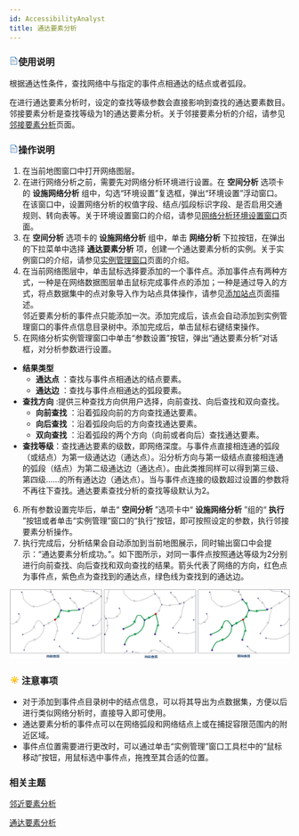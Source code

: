 ```yaml
---
id: AccessibilityAnalyst
title: 通达要素分析
---
```

### ![](../img/read.gif)使用说明

根据通达性条件，查找网络中与指定的事件点相通达的结点或者弧段。

在进行通达要素分析时，设定的查找等级参数会直接影响到查找的通达要素数目。邻接要素分析是查找等级为1的通达要素分析。关于邻接要素分析的介绍，请参见[邻接要素分析](AdjoinAnalyst)页面。

### ![](../img/read.gif)操作说明

1. 在当前地图窗口中打开网络图层。
2. 在进行网络分析之前，需要先对网络分析环境进行设置。在 **空间分析** 选项卡的 **设施网络分析** 组中，勾选“环境设置”复选框，弹出“环境设置”浮动窗口。在该窗口中，设置网络分析的权值字段、结点/弧段标识字段、是否启用交通规则、转向表等。关于环境设置窗口的介绍，请参见[网络分析环境设置窗口](NetAnalystEnvironmentWIN)页面。
3. 在 **空间分析** 选项卡的 **设施网络分析** 组中，单击 **网络分析** 下拉按钮，在弹出的下拉菜单中选择 **通达要素分析** 项，创建一个通达要素分析的实例。关于实例窗口的介绍，请参见[实例管理窗口](InstanceWIN)页面的介绍。
4. 在当前网络图层中，单击鼠标选择要添加的一个事件点。添加事件点有两种方式，一种是在网络数据图层单击鼠标完成事件点的添加；一种是通过导入的方式，将点数据集中的点对象导入作为站点具体操作，请参见[添加站点](ImportLocations)页面描述。<br/>邻近要素分析的事件点只能添加一次。添加完成后，该点会自动添加到实例管理窗口的事件点信息目录树中。添加完成后，单击鼠标右键结束操作。
5. 在网络分析实例管理窗口中单击“参数设置”按钮，弹出“通达要素分析”对话框，对分析参数进行设置。 
  - **结果类型**
    * **通达点** ：查找与事件点相通达的结点要素。
    * **通达边** ：查找与事件点相通达的弧段要素。
  - **查找方向** :提供三种查找方向供用户选择，向前查找、向后查找和双向查找。
    * **向前查找** ：沿着弧段向前的方向查找通达要素。
    * **向后查找** ：沿着弧段向后的方向查找通达要素。
    * **双向查找** ：沿着弧段的两个方向（向前或者向后）查找通达要素。
  - **查找等级**：查找通达要素的级数，即网络深度。与事件点直接相连通的弧段（或结点）为第一级通达边（通达点）。沿分析方向与第一级结点直接相连通的弧段（结点）为第二级通达边（通达点）。由此类推同样可以得到第三级、第四级......的所有通达边（通达点）。当与事件点连接的级数超过设置的参数将不再往下查找。通达要素查找分析的查找等级默认为2。
6. 所有参数设置完毕后，单击“ **空间分析** ”选项卡中“ **设施网络分析** ”组的“ **执行** ”按钮或者单击“实例管理”窗口的“执行”按钮，即可按照设定的参数，执行邻接要素分析操作。
7. 执行完成后，分析结果会自动添加到当前地图展示，同时输出窗口中会提示：“通达要素分析成功。”。如下图所示，对同一事件点按照通达等级为2分别进行向前查找、向后查找和双向查找的结果。箭头代表了网络的方向，红色点为事件点，紫色点为查找到的通达点，绿色线为查找到的通达边。

![](img/AccessForward.png)

### ![](../img/note.png)注意事项

* 对于添加到事件点目录树中的结点信息，可以将其导出为点数据集，方便以后进行类似网络分析时，直接导入即可使用。
* 通达要素分析的事件点可以在网络弧段和网络结点上或在捕捉容限范围内的附近区域。
* 事件点位置需要进行更改时，可以通过单击“实例管理”窗口工具栏中的“鼠标移动”按钮，用鼠标选中事件点，拖拽至其合适的位置。

### 相关主题

 [邻近要素分析](AdjoinAnalyst)

 [通达要素分析](AccessibilityAnalyst)